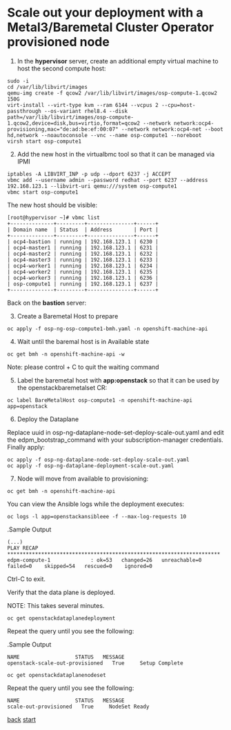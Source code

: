 # Scale out your deployment with a Metal3/Baremetal Cluster Operator provisioned node

1. In the **hypervisor** server, create an additional empty virtual machine to host the second compute host:

```
sudo -i
cd /var/lib/libvirt/images
qemu-img create -f qcow2 /var/lib/libvirt/images/osp-compute-1.qcow2 150G
virt-install --virt-type kvm --ram 6144 --vcpus 2 --cpu=host-passthrough --os-variant rhel8.4 --disk path=/var/lib/libvirt/images/osp-compute-1.qcow2,device=disk,bus=virtio,format=qcow2 --network network:ocp4-provisioning,mac="de:ad:be:ef:00:07" --network network:ocp4-net --boot hd,network --noautoconsole --vnc --name osp-compute1 --noreboot
virsh start osp-compute1
```

2. Add the new host in the virtualbmc tool so that it can be managed via IPMI

```
iptables -A LIBVIRT_INP -p udp --dport 6237 -j ACCEPT
vbmc add --username admin --password redhat --port 6237 --address 192.168.123.1 --libvirt-uri qemu:///system osp-compute1
vbmc start osp-compute1
```

The new host should be visible:
```
[root@hypervisor ~]# vbmc list
+--------------+---------+---------------+------+
| Domain name  | Status  | Address       | Port |
+--------------+---------+---------------+------+
| ocp4-bastion | running | 192.168.123.1 | 6230 |
| ocp4-master1 | running | 192.168.123.1 | 6231 |
| ocp4-master2 | running | 192.168.123.1 | 6232 |
| ocp4-master3 | running | 192.168.123.1 | 6233 |
| ocp4-worker1 | running | 192.168.123.1 | 6234 |
| ocp4-worker2 | running | 192.168.123.1 | 6235 |
| ocp4-worker3 | running | 192.168.123.1 | 6236 |
| osp-compute1 | running | 192.168.123.1 | 6237 |
+--------------+---------+---------------+------+
```

Back on the **bastion** server:

3. Create a Baremetal Host to prepare
```
oc apply -f osp-ng-osp-compute1-bmh.yaml -n openshift-machine-api
```

4. Wait until the baremal host is in Available state
```
oc get bmh -n openshift-machine-api -w
```
Note: please control + C to quit the waiting command

5. Label the baremetal host with **app:openstack** so that it can be used by the openstackbaremetalset CR:
```
oc label BareMetalHost osp-compute1 -n openshift-machine-api app=openstack
```

6. Deploy the Dataplane

Replace uuid in osp-ng-dataplane-node-set-deploy-scale-out.yaml and edit the edpm_bootstrap_command with your subscription-manager credentials. Finally apply:
```
oc apply -f osp-ng-dataplane-node-set-deploy-scale-out.yaml
oc apply -f osp-ng-dataplane-deployment-scale-out.yaml
```

7. Node will move from available to provisioning:
```
oc get bmh -n openshift-machine-api
```

You can view the Ansible logs while the deployment executes:

```
oc logs -l app=openstackansibleee -f --max-log-requests 10
```

.Sample Output
```
(...)
PLAY RECAP *********************************************************************
edpm-compute-1             : ok=53   changed=26   unreachable=0    failed=0    skipped=54   rescued=0    ignored=0
```

Ctrl-C to exit.

Verify that the data plane is deployed.

NOTE: This takes several minutes.

```
oc get openstackdataplanedeployment
```

Repeat the query until you see the following:

.Sample Output
```
NAME                  STATUS   MESSAGE
openstack-scale-out-provisioned   True     Setup Complete
```

```
oc get openstackdataplanenodeset
```

Repeat the query until you see the following:

```
NAME                  STATUS   MESSAGE
scale-out-provisioned   True     NodeSet Ready
```

[back](access.md) [start](index.md)
